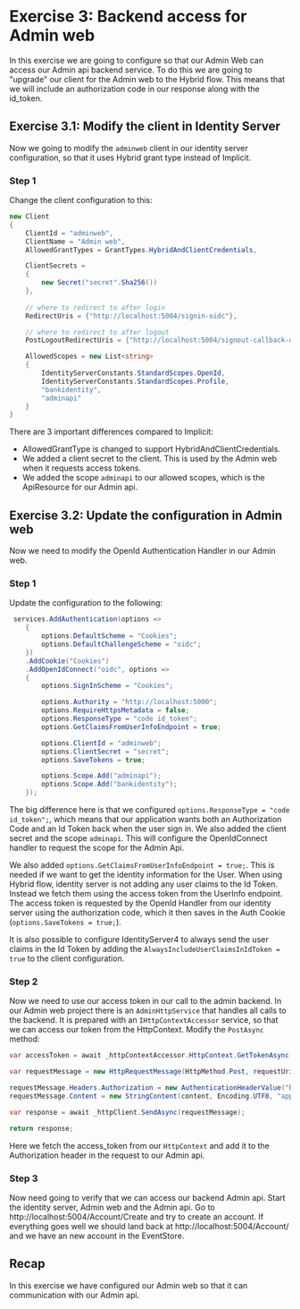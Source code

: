 # Exercise 3: Backend access for Admin web

In this exercise we are going to configure so that our Admin Web can access our Admin api backend service. To do this we are going to "upgrade" our client for the Admin web to the Hybrid flow. This means that we will include an authorization code in our response along with the id_token.

## Exercise 3.1: Modify the client in Identity Server

Now we going to modify the `adminweb` client in our identity server configuration, so that it uses Hybrid grant type instead of Implicit.

### Step 1

Change the client configuration to this:

```C#
new Client
{
    ClientId = "adminweb",
    ClientName = "Admin web",
    AllowedGrantTypes = GrantTypes.HybridAndClientCredentials,

    ClientSecrets =
    {
        new Secret("secret".Sha256())
    },
    
    // where to redirect to after login
    RedirectUris = {"http://localhost:5004/signin-oidc"},

    // where to redirect to after logout
    PostLogoutRedirectUris = {"http://localhost:5004/signout-callback-oidc"},

    AllowedScopes = new List<string>
    {
        IdentityServerConstants.StandardScopes.OpenId,
        IdentityServerConstants.StandardScopes.Profile,
        "bankidentity",
        "adminapi"
    }
}
```

There are 3 important differences compared to Implicit:
* AllowedGrantType is changed to support HybridAndClientCredentials.
* We added a client secret to the client. This is used by the Admin web when it requests access tokens.
* We added the scope `adminapi` to our allowed scopes, which is the ApiResource for our Admin api. 

## Exercise 3.2: Update the configuration in Admin web

Now we need to modify the OpenId Authentication Handler in our Admin web.

### Step 1

Update the configuration to the following:
```C#
 services.AddAuthentication(options =>
    {
        options.DefaultScheme = "Cookies";
        options.DefaultChallengeScheme = "oidc";
    })
    .AddCookie("Cookies")
    .AddOpenIdConnect("oidc", options =>
    {
        options.SignInScheme = "Cookies";

        options.Authority = "http://localhost:5000";
        options.RequireHttpsMetadata = false;
        options.ResponseType = "code id_token";
        options.GetClaimsFromUserInfoEndpoint = true;

        options.ClientId = "adminweb";
        options.ClientSecret = "secret";
        options.SaveTokens = true;

        options.Scope.Add("adminapi");
        options.Scope.Add("bankidentity");
    });
```

The big difference here is that we configured `options.ResponseType = "code id_token";`, which means that our application wants both an Authorization Code and an Id Token back when the user sign in. We also added the client secret and the scope `adminapi`. This will configure the OpenIdConnect handler to request the scope for the Admin Api.

We also added `options.GetClaimsFromUserInfoEndpoint = true;`. This is needed if we want to get the identity information for the User. When using Hybrid flow, identity server is not adding any user claims to the Id Token. Instead we fetch them using the access token from the UserInfo endpoint. The access token is requested by the OpenId Handler from our identity server using the authorization code, which it then saves in the Auth Cookie (`options.SaveTokens = true;`).

It is also possible to configure IdentityServer4 to always send the user claims in the Id Token by adding the `AlwaysIncludeUserClaimsInIdToken = true` to the client configuration.

### Step 2

Now we need to use our access token in our call to the admin backend. In our Admin web project there is an `AdminHttpService` that handles all calls to the backend. It is prepared with an `IHttpContextAccessor` service, so that we can access our token from the HttpContext. Modify the `PostAsync` method:

```C#
var accessToken = await _httpContextAccessor.HttpContext.GetTokenAsync("access_token");

var requestMessage = new HttpRequestMessage(HttpMethod.Post, requestUri);

requestMessage.Headers.Authorization = new AuthenticationHeaderValue("Bearer", accessToken);
requestMessage.Content = new StringContent(content, Encoding.UTF8, "application/json");

var response = await _httpClient.SendAsync(requestMessage);

return response;
```

Here we fetch the access_token from our `HttpContext` and add it to the Authorization header in the request to our Admin api.

### Step 3

Now need going to verify that we can access our backend Admin api. Start the identity server, Admin web and the Admin api. Go to http://localhost:5004/Account/Create and try to create an account. If everything goes well we should land back at http://localhost:5004/Account/ and we have an new account in the EventStore.

## Recap

In this exercise we have configured our Admin web so that it can communication with our Admin api.
